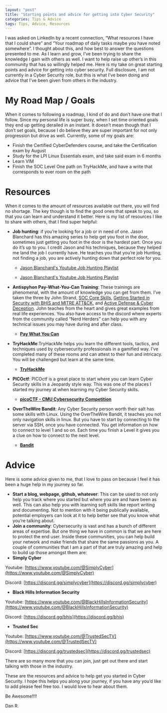 ```yaml
---
layout: "post"
title: "Starting points and advice for getting into Cyber Security"
categories: Tips & Advice
tags: Tips, Advice, Resources
---
```


I was asked on LinkedIn by a recent connection, “What resources I have that I could share” and “Your roadmap of daily tasks maybe you have noted somewhere”. I thought about this, and how best to answer the questions presented to me. As I learn and grow, I’ve been trying to share the knowledge I gain with others as well. I want to help raise up other’s in this community that has so willingly helped me. Here is my take on great starting points and advice for getting into cyber security. Full disclosure, I am not currently in a Cyber Security role, but this is what I’ve been doing and advice that I’ve been given from others in the industry.

# My Road Map / Goals

When it comes to following a roadmap, I kind of do and don’t have one that I follow. Since my personal life is super busy, when I set time oriented goals they end up getting derailed in an instant. It doesn’t mean though that I don’t set goals, because I do believe they are super important for not only progression but drive as well. Currently, some of my goals are:

-   Finish the Certified CyberDefenders course, and take the Certification exam by August
-   Study for the LPI Linux Essentials exam, and take said exam in 6 months
-   Learn VIM
-   Finish the SOC Level One path on TryHackMe, and have a write that corresponds to ever room on the path

# Resources

When it comes to the amount of resources available out there, you will find no shortage. The key though is to find the good ones that speak to you, so that you can learn and understand it better. Here is my list of resources I like to share with others, that I find super helpful:

-   **Job hunting**: if you’re looking for a job or in need of one. Jason Blanchard has this amazing series to help get you foot in the door, sometimes just getting you foot in the door is the hardest part. Once you do it’s up to you.  I credit Jason and his techniques, because they helped me land the job I currently have. He teaches you that you’re job Hunting, not finding a job, you are actively hunting down that perfect role for you.
    - [Jason Blanchard's Youtube Job Hunting Playlist](https://youtube.com/playlist?list=PLqz80p7f6dFumNG0wU4Ql41PvhzamHO3_)

    -  <a href="https://youtube.com/playlist?list=PLqz80p7f6dFumNG0wU4Ql41PvhzamHO3_" target="_blank">Jason Blanchard's Youtube Job Hunting Playlist</a>

-   **Antispyhon Pay-What-You-Can Training**: These trainings are phenomenal, with the amount of knowledge you can get from them. I’ve taken the three by John Strand, [SOC Core Skills](https://www.antisyphontraining.com/soc-core-skills-w-john-strand/), [Getting Started in Security with BHIS and MITRE ATT&CK](https://www.antisyphontraining.com/getting-started-in-security-with-bhis-and-mitre-attck-w-john-strand/), and [Active Defense & Cyber Deception](https://www.antisyphontraining.com/active-defense-cyber-deception-w-john-strand/). John teaches from the heart and gives great examples from real life experiences. You also have access to the discord where experts from the community called “Nerd Herders” can help you with any technical issues you may have during and after class.
    - [**Pay What You Can**](https://www.antisyphontraining.com/pay-what-you-can/)

-   **TryHackMe**:TryHackMe helps you learn the different tools, tactics, and techniques used by cybersecurity professionals in a gamified way. I’ve completed many of these rooms and can attest to their fun and intricacy. You will be challenged but learn at the same time.

    - [**TryHackMe**](https://tryhackme.com/)
-   **PICOctf**: PICOctf is a great place to start where you can learn Cyber Security skills in a Jeopardy style way. This was one of the places I started my journey at when learning my Cyber Security skills.
    - [**picoCTF - CMU Cybersecurity Competition**](https://picoctf.org)

-   **OverTheWire Bandit**: Any Cyber Security person worth their salt has some skills with Linux. Using the OverTheWire Bandit, it teaches you not only navigation skills in linux. But you have to start by connecting to the server via SSH, once you have connected. You get information on how to connect to level 1 and so on. Each time you finish a Level it gives you a clue on how to connect to the next level.
    - [**Bandit**](https://overthewire.org/wargames/bandit/)

# Advice

Here is some advice given to me, that I love to pass on because I feel it has been a huge help in my journey so far.

-   **Start a blog, webpage, github, whatever**: This can be used to not only help you track where you started but where you are and have been as well. This can also help you with learning soft skills like report writing and documenting. Not to mention with it being publically available, potential employers can look at it to help better see that you know what you’re talking about.
-   **Join a community**: Cybersecurity is vast and has a bunch of different areas of expertise. But one thing we have in common is that we are here to protect the end user. Inside these communities, you can help build your network and make friends that share the same passions as you. A couple of communities that I am a part of that are truly amazing and help to build up those amongst them are:
-   **Simply Cyber**

Youtube: [https://www.youtube.com/@SimplyCyber](https://www.youtube.com/@SimplyCyber)

Discord: [https://discord.gg/simplycyber](https://discord.gg/simplycyber)

-   **Black Hills Information Security**

Youtube: [https://www.youtube.com/@BlackHillsInformationSecurity](https://www.youtube.com/@BlackHillsInformationSecurity)

Discord: [https://discord.gg/bhis](https://discord.gg/bhis)

-   **Trusted Sec**

Youtube: [https://www.youtube.com/@TrustedSecTV](https://www.youtube.com/@TrustedSecTV)

Discord: [https://discord.gg/trustedsec](https://discord.gg/trustedsec)

There are so many more that you can join, just get out there and start talking with those in the industry.

These are the resources and advice to help get you started in Cyber Security. I hope this helps you along your journey, if you have any you’d like to add please feel free too. I would love to hear about them.

Be Awesome!!!!

Dan R.